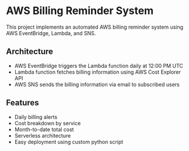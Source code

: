 # AWS Billing Reminder System

This project implements an automated AWS billing reminder system using AWS EventBridge, Lambda, and SNS.

## Architecture

- AWS EventBridge triggers the Lambda function daily at 12:00 PM UTC
- Lambda function fetches billing information using AWS Cost Explorer API
- AWS SNS sends the billing information via email to subscribed users

## Features

- Daily billing alerts
- Cost breakdown by service
- Month-to-date total cost
- Serverless architecture
- Easy deployment using custom python script
